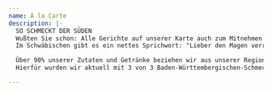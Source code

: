 ```yaml
---
name: À la Carte
description: |-
  SO SCHMECKT DER SÜDEN
  Wußten Sie schon: Alle Gerichte auf unserer Karte auch zum Mitnehmen!
  Im Schwäbischen gibt es ein nettes Sprichwort: "Lieber den Magen verrenkt als dem Wirt was geschenkt." Damit es nicht soweit kommt, packen wir übrig gebliebenes gerne für Sie ein.

  Über 90% unserer Zutaten und Getränke beziehen wir aus unserer Region bzw. aus Baden-Württemberg.
  Hierfür wurden wir aktuell mit 3 von 3 Baden-Württembergischen-Schmeck den Süden Löwen ausgezeichnet.

---
```

